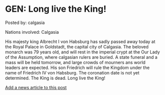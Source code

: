 # GEN: Long live the King!

Posted by: calgasia

Nations involved: Calgasia

His majesty king Albrecht I von Habsburg has sadly passed away today at the Royal Palace in Goldstadt, the capital city of Calgasia. The beloved monarch was 79 years old, and will rest in the imperial crypt at the Our Lady of the Assumption, where calgasian rulers are buried. A state funeral and a mass will be held tomorrow, and large crowds of mourners ans world leaders are expected.
His son Friedrich will rule the Kingdom under the name of Friedrich IV von Habsburg. The coronation date is not yet determined.
The King is dead. Long live the King!

[Add a news article to this post](http://solborg.xyz/rp/admin.php?event=2016-11-05_long-live-the-king!-calgasia)

